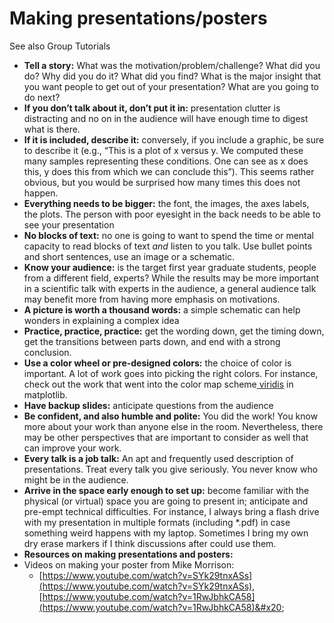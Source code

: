 # Making presentations/posters

See also Group Tutorials

* **Tell a story:** What was the motivation/problem/challenge? What did you do? Why did you do it? What did you find? What is the major insight that you want people to get out of your presentation? What are you going to do next?&#x20;
* **If you don’t talk about it, don’t put it in:** presentation clutter is distracting and no on in the audience will have enough time to digest what is there.
* **If it is included, describe it:** conversely, if you include a graphic, be sure to describe it (e.g., “This is a plot of x versus y. We computed these many samples representing these conditions. One can see as x does this, y does this from which we can conclude this”). This seems rather obvious, but you would be surprised how many times this does not happen.
* **Everything needs to be bigger:** the font, the images, the axes labels, the plots. The person with poor eyesight in the back needs to be able to see your presentation
* **No blocks of text:** no one is going to want to spend the time or mental capacity to read blocks of text _and_ listen to you talk. Use bullet points and short sentences, use an image or a schematic.
* **Know your audience:** is the  target first year graduate students, people from a different field, experts? While the results may be more important in a scientific talk with experts in the audience, a general audience talk may benefit more from having more emphasis on motivations.&#x20;
* **A picture is worth a thousand words:** a simple schematic can help wonders in explaining a complex idea
* **Practice, practice, practice:** get the wording down, get the timing down, get the transitions between parts down, and end with a strong conclusion.
* **Use a color wheel or pre-designed colors:** the choice of color is important. A lot of work goes into picking the right colors. For instance, check out the work that went into the color map scheme[ viridis](https://www.youtube.com/watch?v=xAoljeRJ3lU) in matplotlib.
* **Have backup slides:** anticipate questions from the audience
* **Be confident, and also humble and polite:** You did the work! You know more about your work than anyone else in the room. Nevertheless, there may be other perspectives that are important to consider as well that can improve your work.
* **Every talk is a job talk:** An apt and frequently used description of presentations. Treat every talk you give seriously. You never know who might be in the audience. &#x20;
* **Arrive in the space early enough to set up:** become familiar with the physical (or virtual) space you are going to present in; anticipate and pre-empt technical difficulties. For instance, I always bring a flash drive with my presentation in multiple formats (including \*.pdf) in case something weird happens with my laptop. Sometimes I bring my own dry erase markers if I think discussions after could use them.
* **Resources on making presentations and posters:**
* Videos on making your poster from Mike Morrison:
  * [https://www.youtube.com/watch?v=SYk29tnxASs](https://www.youtube.com/watch?v=SYk29tnxASs), [https://www.youtube.com/watch?v=1RwJbhkCA58](https://www.youtube.com/watch?v=1RwJbhkCA58)&#x20;

